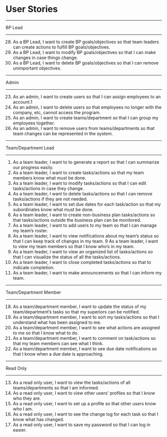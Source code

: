User Stories
============

__________________

BP Lead

__________________

28. As a BP Lead, I want to create BP goals/objectives so that team leaders can create actions to fulfill BP goals/objectives.
29. As a BP Lead, I want to modify BP goals/objectives so that I can make changes in case things change.
30. As a BP Lead, I want to delete BP goals/objectives so that I can remove unimportant objectives.


__________________

Admin

__________________

23. As an admin, I want to create users so that I can assign employees to an account.1
25. As an admin, I want to delete users so that employees no longer with the company, etc, cannot access the program.
26. As an admin, I want to create teams/department so that I can group my employees together.
27. As an admin, I want to remove users from teams/departments so that team changes can be represented in the system.


___________________

Team/Department Lead

___________________

1. As a team leader, I want to to generate a report so that I can summarize our progress easily.
2. As a team leader, I want to create tasks/actions so that my team members know what must be done.
3. As a team leader, I want to modify tasks/actions so that I can edit tasks/actions in case they change.
4. As a team leader, I want to delete tasks/actions so that I can remove tasks/actions if they are not needed.
5. As a team leader, I want to set due dates for each task/action so that my subordinates know what must be done. 
6. As a team leader, I want to create non-business plan tasks/actions so that tasks/actions outside the business plan can be monitored.
7. As a team leader, I want to add users to my team so that I can manage my team’s roster.
8. As a team leader, I want to view notifications about my team’s status so that I can keep track of changes in my team.
9 As a team leader, I want to view my team members so that I know who’s in my team.
10. As a team leader, I want to view an organized list of tasks/actions so that I can visualize the status of all the tasks/actions.
11. As a team leader, I want to close completed tasks/actions so that to indicate completion.
12. As a team leader, I want to make announcements so that I can inform my team.


__________________

Team/Department Member

__________________

18. As a team/department member, I want to update the status of my team/department’s tasks so that my superiors can be notified. 
19. As a team/department member, I want to sort my tasks/actions so that I understand what has been assigned to me.
20. As a team/department member, I want to see what actions are assigned to me so that I know what to do.
21. As a team/department member, I want to comment on task/actions so that my team members can see what I think.
22. As a team/department member, I want to see due date notifications so that I know when a due date is approaching.


__________________

Read Only

__________________

13. As a read only user, I want to view the tasks/actions of all teams/departments so that I am informed.
14. As a read only user, I want to view other users’ profiles so that I know who they are.
15. As a read only user, I want to set up a profile so that other users know who I am.
16. As a read only user, I want to see the change log for each task so that I know what has changed.
17. As a read only user, I want to save my password so that I can log in easier.


